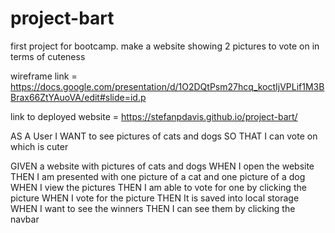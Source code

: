 # project-bart
first project for bootcamp. make a website showing 2 pictures to vote on in terms of cuteness

wireframe link = https://docs.google.com/presentation/d/1O2DQtPsm27hcq_koctIjVPLif1M3BBrax66ZtYAuoVA/edit#slide=id.p

link to deployed website = https://stefanpdavis.github.io/project-bart/

AS A User
I WANT to see pictures of cats and dogs
SO THAT I can vote on which is cuter

GIVEN a website with pictures of cats and dogs
WHEN I open the website
THEN I am presented with one picture of a cat and one picture of a dog
WHEN I view the pictures
THEN I am able to vote for one by clicking the picture
WHEN I vote for the picture
THEN It is saved into local storage
WHEN I want to see the winners
THEN I can see them by clicking the navbar
